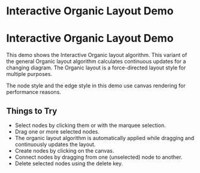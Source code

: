 <!--
 //////////////////////////////////////////////////////////////////////////////
 // @license
 // This file is part of yFiles for HTML 2.6.0.3.
 // Use is subject to license terms.
 //
 // Copyright (c) 2000-2024 by yWorks GmbH, Vor dem Kreuzberg 28,
 // 72070 Tuebingen, Germany. All rights reserved.
 //
 //////////////////////////////////////////////////////////////////////////////
-->
# Interactive Organic Layout Demo

# Interactive Organic Layout Demo

This demo shows the Interactive Organic layout algorithm. This variant of the general Organic layout algorithm calculates continuous updates for a changing diagram. The Organic layout is a force-directed layout style for multiple purposes.

The node style and the edge style in this demo use canvas rendering for performance reasons.

## Things to Try

- Select nodes by clicking them or with the marquee selection.
- Drag one or more selected nodes.
- The organic layout algorithm is automatically applied while dragging and continuously updates the layout.
- Create nodes by clicking on the canvas.
- Connect nodes by dragging from one (unselected) node to another.
- Delete selected nodes using the delete key.
